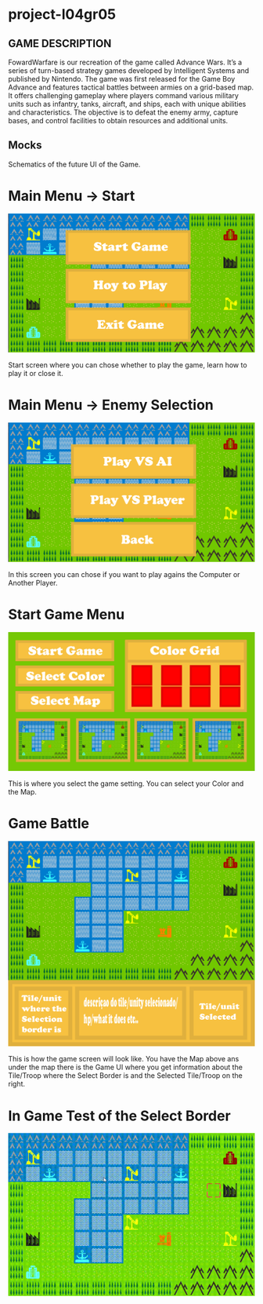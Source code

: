 # project-l04gr05

## GAME DESCRIPTION
FowardWarfare is our recreation of the game called Advance Wars. It’s a series of turn-based strategy games developed by Intelligent Systems and published by Nintendo. The game was first released for the Game Boy Advance and features tactical battles between armies on a grid-based map. It offers challenging gameplay where players command various military units such as infantry, tanks, aircraft, and ships, each with unique abilities and characteristics. The objective is to defeat the enemy army, capture bases, and control facilities to obtain resources and additional units. 

## Mocks
Schematics of the future UI of the Game.

# Main Menu -> Start
![Main Menu](docs/MainMenu.png)

Start screen where you can chose whether to play the game, learn how to play it or close it.

# Main Menu -> Enemy Selection
![Main Menu GAmer Selection](docs/MainMenu2.png)

In this screen you can chose if you want to play agains the Computer or Another Player.

# Start Game Menu
![Start Game Menu](docs/StartGameMenu.png)

This is where you select the game setting. You can select your Color and the Map. 

# Game Battle
![Game UI](docs/BattleUI.png)

This is how the game screen will look like. You have the Map above ans under the map there is the Game UI where you get information about the Tile/Troop where the Select Border is and the Selected Tile/Troop on the right. 

# In Game Test of the Select Border
![First Game Play Test](docs/GamePLayTeste_1.gif)
